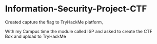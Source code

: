 # Information-Security-Project-CTF
Created capture the flag to TryHackMe platform, 

With my Campus time the module called ISP and asked to create the CTF Box and upload to TryHackMe

